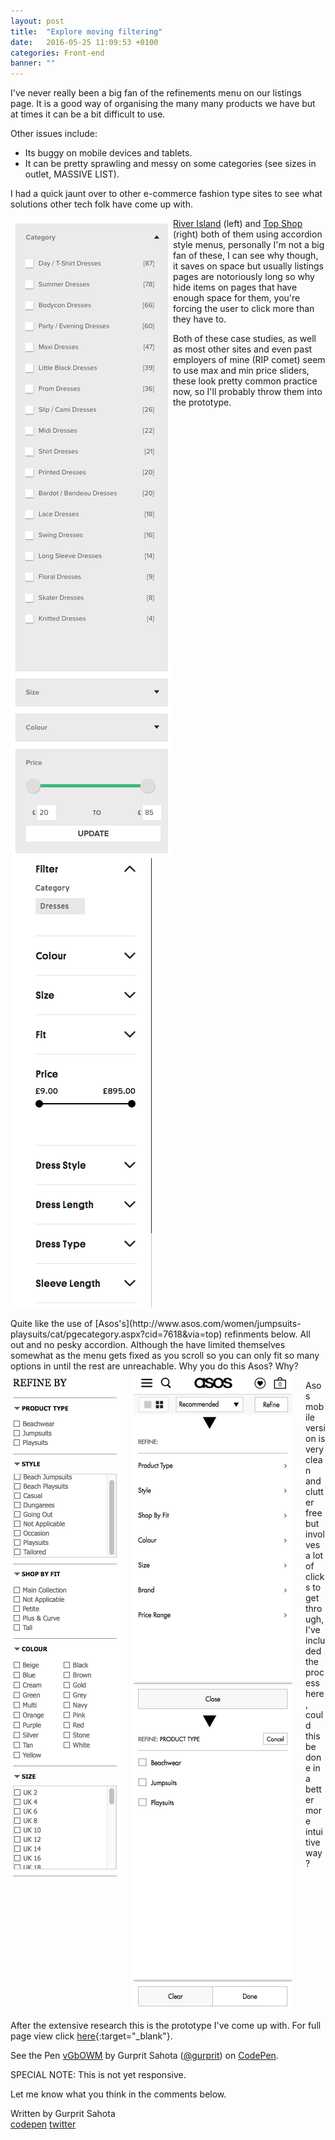 ```yaml
---
layout: post
title:  "Explore moving filtering"
date:   2016-05-25 11:09:53 +0100
categories: Front-end
banner: ""
---
```

I've never really been a big fan of the refinements menu on our listings page. It is a good way of organising the many many products we have but at times it can be a bit difficult to use.

Other issues include:

* Its buggy on mobile devices and tablets.
* It can be pretty sprawling and messy on some categories (see sizes in outlet, MASSIVE LIST).

I had a quick jaunt over to other e-commerce fashion type sites to see what solutions other tech folk have come up with.

<img src="/post-img/riverisland-refinements.png" style="float: left;">

<img src="/post-img/topshop-refinements.png" style="float: left; padding: 0 20px 0 0;">

[River Island](http://www.riverisland.com/women/dresses/_/N-7zk?icid=mu/women/dresses) (left) and [Top Shop](http://www.topshop.com/en/tsuk/category/clothing-427/dresses-442/N-85cZdgl?Nf=nowPrice%7CBTWN%2B65.0%2B145.0&No=0&Nrpp=20&siteId=%2F12556) (right) both of them using accordion style menus, personally I'm not a big fan of these, I can see why though, it saves on space but usually listings pages are notoriously long so why hide items on pages that have enough space for them, you're forcing the user to click more than they have to.

Both of these case studies, as well as most other sites and even past employers of mine (RIP comet) seem to use max and min price sliders, these look pretty common practice now, so I'll probably throw them into the prototype.

<div style="clear:both;"></div>
<br>
Quite like the use of [Asos's](http://www.asos.com/women/jumpsuits-playsuits/cat/pgecategory.aspx?cid=7618&via=top) refinments below. All out and no pesky accordion. Although the have limited themselves somewhat as the menu gets fixed as you scroll so you can only fit so many options in until the rest are unreachable. Why you do this Asos? Why?

<img src="/post-img/asos-refinements.png" style="float: left;">

<img src="/post-img/asos-mobile-refinements.png" style="float: left;  left; padding: 0 20px;">

Asos mobile version is very clean and clutter free but involves a lot of clicks to get through, I've included the process here, could this be done in a better more intuitive way?

<div style="clear:both;"></div>

After the extensive research this is the prototype I've come up with. For full page view click [here](http://codepen.io/gurprit/full/vGbOWM/){:target="_blank"}.

<p data-height="300" data-theme-id="19927" data-slug-hash="vGbOWM" data-default-tab="result" data-user="gurprit" data-embed-version="2" class="codepen">See the Pen <a href="http://codepen.io/gurprit/pen/vGbOWM/">vGbOWM</a> by Gurprit Sahota (<a href="http://codepen.io/gurprit">@gurprit</a>) on <a href="http://codepen.io">CodePen</a>.</p>
<script async src="//assets.codepen.io/assets/embed/ei.js"></script>

SPECIAL NOTE: This is not yet responsive.

Let me know what you think in the comments below.

Written by Gurprit Sahota<br>[codepen](http://codepen.io/gurprit/) [twitter](https://twitter.com/gups)

